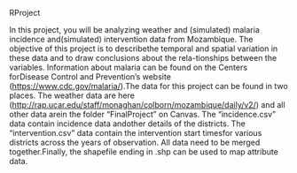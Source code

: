 RProject

In  this  project,  you  will  be  analyzing  weather  and  (simulated)  malaria  incidence  and(simulated) intervention data from Mozambique.  The objective of this project is to describethe  temporal  and  spatial  variation  in  these  data  and  to  draw  conclusions  about  the  rela-tionships between the variables.  Information about malaria can be found on the Centers forDisease Control and Prevention’s website (https://www.cdc.gov/malaria/).The data for this project can be found in two places.  The weather data are here (http://rap.ucar.edu/staff/monaghan/colborn/mozambique/daily/v2/) and all other data arein the folder “FinalProject” on Canvas.  The “incidence.csv” data contain incidence data andother details of the districts. The “intervention.csv” data contain the intervention start timesfor various districts across the years of observation.  All data need to be merged together.Finally, the shapefile ending in .shp can be used to map attribute data.
